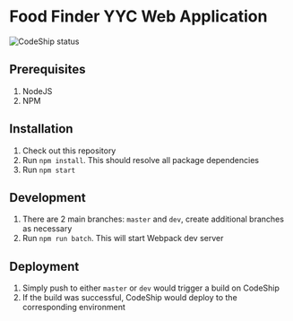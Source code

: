 Food Finder YYC Web Application
===

![CodeShip status](https://app.codeship.com/projects/1eba5be0-18b2-0135-1f80-7aae1ad91a87/status)

Prerequisites 
---

1. NodeJS
1. NPM

Installation
---

1. Check out this repository
1. Run `npm install`. This should resolve all package dependencies
1. Run `npm start`

Development
---
1. There are 2 main branches: `master` and `dev`, create additional branches as necessary
1. Run `npm run batch`. This will start Webpack dev server

Deployment
---
1. Simply push to either `master` or `dev` would trigger a build on CodeShip
1. If the build was successful, CodeShip would deploy to the corresponding environment
